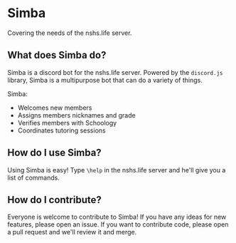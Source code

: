 # Simba
Covering the needs of the nshs.life server.

## What does Simba do?
Simba is a discord bot for the nshs.life server. Powered by the ```discord.js``` library, Simba is a multipurpose bot that can do a variety of things.

Simba:
- Welcomes new members
- Assigns members nicknames and grade
- Verifies members with Schoology
- Coordinates tutoring sessions

## How do I use Simba?
Using Simba is easy! Type ```\help``` in the nshs.life server and he'll give you a list of commands.

## How do I contribute?
Everyone is welcome to contribute to Simba! If you have any ideas for new features, please open an issue. If you want to contribute code, please open a pull request and we'll review it and merge.